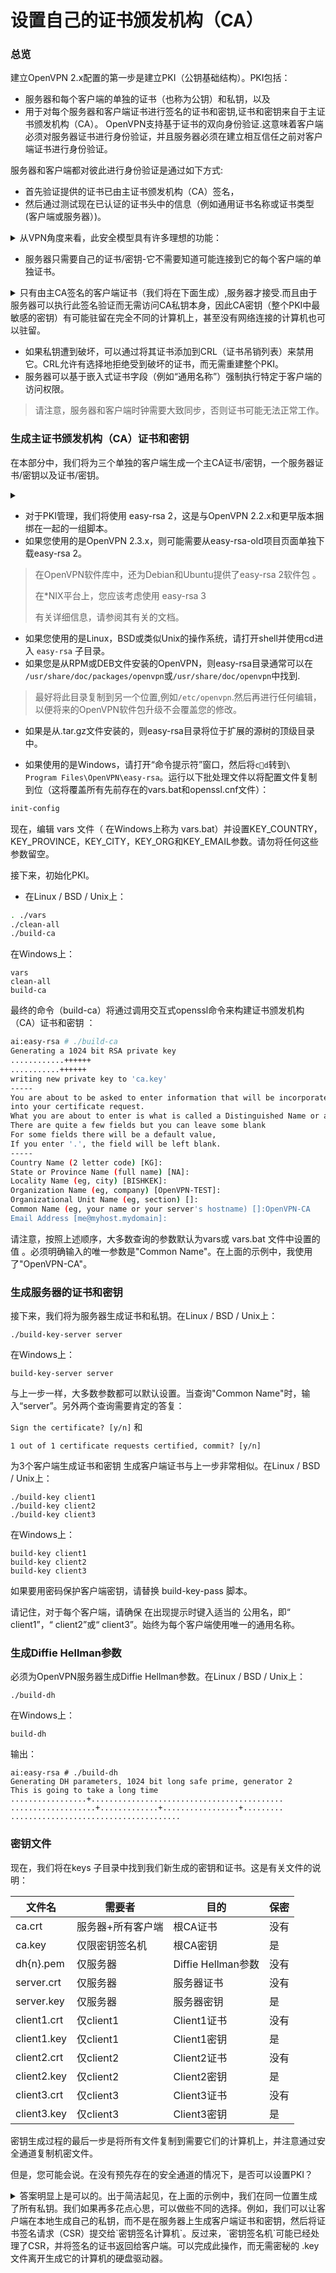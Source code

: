 # 设置自己的证书颁发机构（CA）

### 总览

建立OpenVPN 2.x配置的第一步是建立PKI（公钥基础结构）。PKI包括：

* 服务器和每个客户端的单独的证书（也称为公钥）和私钥，以及
* 用于对每个服务器和客户端证书进行签名的证书和密钥,证书和密钥来自于主证书颁发机构（CA）。
OpenVPN支持基于证书的双向身份验证.这意味着客户端必须对服务器证书进行身份验证，并且服务器必须在建立相互信任之前对客户端证书进行身份验证。

服务器和客户端都对彼此进行身份验证是通过如下方式:
* 首先验证提供的证书已由主证书颁发机构（CA）签名，
* 然后通过测试现在已认证的证书头中的信息（例如通用证书名称或证书类型(客户端或服务器）)。

<details>
  <summary> 从VPN角度来看，此安全模型具有许多理想的功能：</summary>
  <pre>desirable features 理想的功能</pre>
</details>


* 服务器只需要自己的证书/密钥-它不需要知道可能连接到它的每个客户端的单独证书。

<details>
  <summary>只有由主CA签名的客户端证书（我们将在下面生成）,服务器才接受.而且由于服务器可以执行此签名验证而无需访问CA私钥本身，因此CA密钥（整个PKI中最敏感的密钥）有可能驻留在完全不同的计算机上，甚至没有网络连接的计算机也可以驻留。 
  </summary>
  <blockcode> 
     The server will only accept clients whose certificates were signed by the master CA certificate (which we will generate below). And because the server can perform this signature verification without needing access to the CA private key itself, it is possible for the CA key (the most sensitive key in the entire PKI) to reside on a completely different machine, even one without a network connection.
  </blockcode>
</details>  


* 如果私钥遭到破坏，可以通过将其证书添加到CRL（证书吊销列表）来禁用它。CRL允许有选择地拒绝受到破坏的证书，而无需重建整个PKI。
* 服务器可以基于嵌入式证书字段（例如“通用名称”）强制执行特定于客户端的访问权限。

> 请注意，服务器和客户端时钟需要大致同步，否则证书可能无法正常工作。

### 生成主证书颁发机构（CA）证书和密钥

在本部分中，我们将为三个单独的客户端生成一个主CA证书/密钥，一个服务器证书/密钥以及证书/密钥。

<details>
  <summary></summary>
  <blockcode>
  For PKI management, we will use easy-rsa 2, a set of scripts which is bundled with OpenVPN 2.2.x and earlier. If you’re using OpenVPN 2.3.x, you need to download easy-rsa 2 separately from here.
  </blockcode>
</details>

* 对于PKI管理，我们将使用 easy-rsa 2，这是与OpenVPN 2.2.x和更早版本捆绑在一起的一组脚本。
* 如果您使用的是OpenVPN 2.3.x，则可能需要从easy-rsa-old项目页面单独下载easy-rsa 2。
> 在OpenVPN软件库中，还为Debian和Ubuntu提供了easy-rsa 2软件包 。
> 
> 在*NIX平台上，您应该考虑使用 easy-rsa 3
>
> 有关详细信息，请参阅其有关的文档。

* 如果您使用的是Linux，BSD或类似Unix的操作系统，请打开shell并使用cd进入 `easy-rsa` 子目录。
* 如果您是从RPM或DEB文件安装的OpenVPN，则easy-rsa目录通常可以在 `/usr/share/doc/packages/openvpn`或`/usr/share/doc/openvpn`中找到.
> 最好将此目录复制到另一个位置,例如`/etc/openvpn`.然后再进行任何编辑，以便将来的OpenVPN软件包升级不会覆盖您的修改。

* 如果是从.tar.gz文件安装的，则easy-rsa目录将位于扩展的源树的顶级目录中。

* 如果使用的是Windows，请打开“命令提示符”窗口，然后将`cd`转到`\ Program Files\OpenVPN\easy-rsa`。运行以下批处理文件以将配置文件复制到位（这将覆盖所有先前存在的vars.bat和openssl.cnf文件）：

```bat
init-config
```

现在，编辑 vars 文件（ 在Windows上称为 vars.bat）并设置KEY_COUNTRY，KEY_PROVINCE，KEY_CITY，KEY_ORG和KEY_EMAIL参数。请勿将任何这些参数留空。

接下来，初始化PKI。
* 在Linux / BSD / Unix上：

```sh
. ./vars
./clean-all
./build-ca
```

在Windows上：
```
vars
clean-all
build-ca
```

最终的命令（build-ca）将通过调用交互式openssl命令来构建证书颁发机构（CA）证书和密钥 ：

```sh
ai:easy-rsa # ./build-ca
Generating a 1024 bit RSA private key
............++++++
...........++++++
writing new private key to 'ca.key'
-----
You are about to be asked to enter information that will be incorporated
into your certificate request.
What you are about to enter is what is called a Distinguished Name or a DN.
There are quite a few fields but you can leave some blank
For some fields there will be a default value,
If you enter '.', the field will be left blank.
-----
Country Name (2 letter code) [KG]:
State or Province Name (full name) [NA]:
Locality Name (eg, city) [BISHKEK]:
Organization Name (eg, company) [OpenVPN-TEST]:
Organizational Unit Name (eg, section) []:
Common Name (eg, your name or your server's hostname) []:OpenVPN-CA
Email Address [me@myhost.mydomain]:
```
请注意，按照上述顺序，大多数查询的参数默认为vars或 vars.bat 文件中设置的值 。必须明确输入的唯一参数是"Common Name"。在上面的示例中，我使用了"OpenVPN-CA"。
### 生成服务器的证书和密钥
接下来，我们将为服务器生成证书和私钥。在Linux / BSD / Unix上：

```
./build-key-server server
```
在Windows上：

```
build-key-server server
```

与上一步一样，大多数参数都可以默认设置。当查询"Common Name"时，输入“server”。另外两个查询需要肯定的答复：

`Sign the certificate? [y/n]` 和

`1 out of 1 certificate requests certified, commit? [y/n]`

为3个客户端生成证书和密钥
生成客户端证书与上一步非常相似。在Linux / BSD / Unix上：

```
./build-key client1
./build-key client2
./build-key client3
```

在Windows上：
```
build-key client1
build-key client2
build-key client3
```
如果要用密码保护客户端密钥，请替换 build-key-pass 脚本。

请记住，对于每个客户端，请确保 在出现提示时键入适当的 公用名，即“ client1”，“ client2”或“ client3”。始终为每个客户端使用唯一的通用名称。

### 生成Diffie Hellman参数
 必须为OpenVPN服务器生成Diffie Hellman参数。在Linux / BSD / Unix上：
```
./build-dh
```
在Windows上：
```
build-dh
```
输出：

```
ai:easy-rsa # ./build-dh
Generating DH parameters, 1024 bit long safe prime, generator 2
This is going to take a long time
.................+...........................................
...................+.............+.................+.........
......................................
```


### 密钥文件
现在，我们将在keys 子目录中找到我们新生成的密钥和证书。这是有关文件的说明：

|文件名	|需要者|	目的	|保密|
|-|-|-|-|
|ca.crt|服务器+所有客户端|根CA证书|没有|
|ca.key|仅限密钥签名机|根CA密钥|是|
|dh{n}.pem|仅服务器|Diffie Hellman参数|没有|
|server.crt|仅服务器|服务器证书|没有|
|server.key|仅服务器|服务器密钥|是|
|client1.crt|仅client1|Client1证书|没有|
|client1.key|仅client1|Client1密钥|是|
|client2.crt|仅client2|Client2证书|没有|
|client2.key|仅client2|Client2密钥|是|
|client3.crt|仅client3|Client3证书|没有|
|client3.key|仅client3|Client3密钥|是|
密钥生成过程的最后一步是将所有文件复制到需要它们的计算机上，并注意通过安全通道复制机密文件。

但是，您可能会说。在没有预先存在的安全通道的情况下，是否可以设置PKI？
<details>
<summary>
答案明显上是可以的。出于简洁起见，在上面的示例中，我们在同一位置生成了所有私钥。我们如果再多花点心思，可以做些不同的选择。例如，我们可以让客户端在本地生成自己的私钥，而不是在服务器上生成客户端证书和密钥，然后将证书签名请求（CSR）提交给`密钥签名计算机`。反过来，`密钥签名机`可能已经处理了CSR，并将签名的证书返回给客户端。可以完成此操作，而无需密秘的 .key 文件离开生成它的计算机的硬盘驱动器。
</summary>
<blockcode>
The answer is ostensibly yes. In the example above, for the sake of brevity, we generated all private keys in the same place. With a bit more effort, we could have done this differently. For example, instead of generating the client certificate and keys on the server, we could have had the client generate its own private key locally, and then submit a Certificate Signing Request (CSR) to the key-signing machine. In turn, the key-signing machine could have processed the CSR and returned a signed certificate to the client. This could have been done without ever requiring that a secret .key file leave the hard drive of the machine on which it was generated.
</blockcode>
</details>


